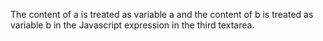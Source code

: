 The content of a is treated as variable a and the content of b is treated as variable b in the Javascript expression in the third textarea. 
